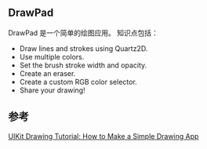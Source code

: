 DrawPad
----------

DrawPad 是一个简单的绘图应用。
知识点包括：
- Draw lines and strokes using Quartz2D.
- Use multiple colors.
- Set the brush stroke width and opacity.
- Create an eraser.
- Create a custom RGB color selector.
- Share your drawing!

## 参考

[UIKit Drawing Tutorial: How to Make a Simple Drawing App](https://www.raywenderlich.com/5895-uikit-drawing-tutorial-how-to-make-a-simple-drawing-app)